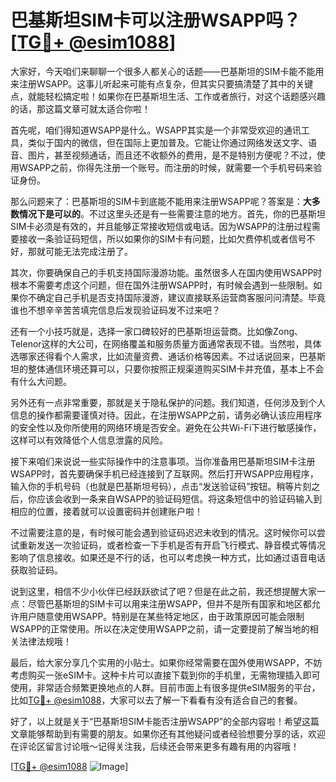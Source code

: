 # 巴基斯坦SIM卡可以注册WSAPP吗？[[TG💪+ @esim1088](https://t.me/s/esim1088)]

大家好，今天咱们来聊聊一个很多人都关心的话题——巴基斯坦的SIM卡能不能用来注册WSAPP。这事儿听起来可能有点复杂，但其实只要搞清楚了其中的关键点，就能轻松搞定啦！如果你在巴基斯坦生活、工作或者旅行，对这个话题感兴趣的话，那这篇文章可就太适合你啦！

首先呢，咱们得知道WSAPP是什么。WSAPP其实是一个非常受欢迎的通讯工具，类似于国内的微信，但在国际上更加普及。它能让你通过网络发送文字、语音、图片，甚至视频通话，而且还不收额外的费用，是不是特别方便呢？不过，使用WSAPP之前，你得先注册一个账号。而注册的时候，就需要一个手机号码来验证身份。

那么问题来了：巴基斯坦的SIM卡到底能不能用来注册WSAPP呢？答案是：**大多数情况下是可以的**。不过这里头还是有一些需要注意的地方。首先，你的巴基斯坦SIM卡必须是有效的，并且能够正常接收短信或电话。因为WSAPP的注册过程需要接收一条验证码短信，所以如果你的SIM卡有问题，比如欠费停机或者信号不好，那就可能无法完成注册了。

其次，你要确保自己的手机支持国际漫游功能。虽然很多人在国内使用WSAPP时根本不需要考虑这个问题，但在国外注册WSAPP时，有时候会遇到一些限制。如果你不确定自己手机是否支持国际漫游，建议直接联系运营商客服问问清楚。毕竟谁也不想辛辛苦苦填完信息后发现验证码发不过来吧？

还有一个小技巧就是，选择一家口碑较好的巴基斯坦运营商。比如像Zong、Telenor这样的大公司，在网络覆盖和服务质量方面通常表现不错。当然啦，具体选哪家还得看个人需求，比如流量资费、通话价格等因素。不过话说回来，巴基斯坦的整体通信环境还算可以，只要你按照正规渠道购买SIM卡并充值，基本上不会有什么大问题。

另外还有一点非常重要，那就是关于隐私保护的问题。我们知道，任何涉及到个人信息的操作都需要谨慎对待。因此，在注册WSAPP之前，请务必确认该应用程序的安全性以及你所使用的网络环境是否安全。避免在公共Wi-Fi下进行敏感操作，这样可以有效降低个人信息泄露的风险。

接下来咱们来说说一些实际操作中的注意事项。当你准备用巴基斯坦SIM卡注册WSAPP时，首先要确保手机已经连接到了互联网。然后打开WSAPP应用程序，输入你的手机号码（也就是巴基斯坦号码），点击“发送验证码”按钮。稍等片刻之后，你应该会收到一条来自WSAPP的验证码短信。将这条短信中的验证码输入到相应的位置，接着就可以设置密码并创建账户啦！

不过需要注意的是，有时候可能会遇到验证码迟迟未收到的情况。这时候你可以尝试重新发送一次验证码，或者检查一下手机是否有开启飞行模式、静音模式等情况影响了信息接收。如果还是不行的话，也可以考虑换一种方式，比如通过语音电话获取验证码。

说到这里，相信不少小伙伴已经跃跃欲试了吧？但是在此之前，我还想提醒大家一点：尽管巴基斯坦的SIM卡可以用来注册WSAPP，但并不是所有国家和地区都允许用户随意使用WSAPP。特别是在某些特定地区，由于政策原因可能会限制WSAPP的正常使用。所以在决定使用WSAPP之前，请一定要提前了解当地的相关法律法规哦！

最后，给大家分享几个实用的小贴士。如果你经常需要在国外使用WSAPP，不妨考虑购买一张eSIM卡。这种卡片可以直接下载到你的手机里，无需物理插入即可使用，非常适合频繁更换地点的人群。目前市面上有很多提供eSIM服务的平台，比如[TG💪+ @esim1088](https://t.me/s/esim1088)，大家可以去了解一下看看有没有适合自己的套餐。

好了，以上就是关于“巴基斯坦SIM卡能否注册WSAPP”的全部内容啦！希望这篇文章能够帮助到有需要的朋友。如果你还有其他疑问或者经验想要分享的话，欢迎在评论区留言讨论哦～记得关注我，后续还会带来更多有趣有用的内容哦！

[[TG💪+ @esim1088](https://t.me/s/esim1088) ![Image](https://i.postimg.cc/4NQfJmqS/Snipaste-2025-05-13-00-14-12.png)]